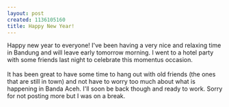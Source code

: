 ```yaml
--- 
layout: post
created: 1136105160
title: Happy New Year!
---
```

Happy new year to everyone!  I've been having a very nice and relaxing time in Bandung and will leave early tomorrow morning.  I went to a hotel party with some friends last night to celebrate this momentus occasion.  <br /><br />It has been great to have some time to hang out with old friends (the ones that are still in town) and not have to worry too much about what is happening in Banda Aceh.  I'll soon be back though and ready to work.  Sorry for not posting more but I was on a break.
